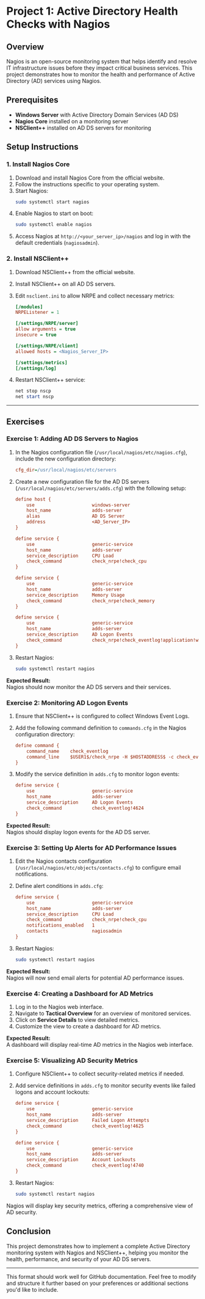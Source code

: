 # Project 1: Active Directory Health Checks with Nagios

## Overview
Nagios is an open-source monitoring system that helps identify and resolve IT infrastructure issues before they impact critical business services. This project demonstrates how to monitor the health and performance of Active Directory (AD) services using Nagios.

## Prerequisites
- **Windows Server** with Active Directory Domain Services (AD DS)
- **Nagios Core** installed on a monitoring server
- **NSClient++** installed on AD DS servers for monitoring

## Setup Instructions

### 1. Install Nagios Core
1. Download and install Nagios Core from the official website.
2. Follow the instructions specific to your operating system.
3. Start Nagios:
    ```bash
    sudo systemctl start nagios
    ```
4. Enable Nagios to start on boot:
    ```bash
    sudo systemctl enable nagios
    ```
5. Access Nagios at `http://<your_server_ip>/nagios` and log in with the default credentials (`nagiosadmin`).

### 2. Install NSClient++
1. Download NSClient++ from the official website.
2. Install NSClient++ on all AD DS servers.
3. Edit `nsclient.ini` to allow NRPE and collect necessary metrics:
    ```ini
    [/modules]
    NRPEListener = 1

    [/settings/NRPE/server]
    allow arguments = true
    insecure = true

    [/settings/NRPE/client]
    allowed hosts = <Nagios_Server_IP>

    [/settings/metrics]
    [/settings/log]
    ```

4. Restart NSClient++ service:
    ```powershell
    net stop nscp
    net start nscp
    ```

---

## Exercises

### Exercise 1: Adding AD DS Servers to Nagios
1. In the Nagios configuration file (`/usr/local/nagios/etc/nagios.cfg`), include the new configuration directory:
    ```cfg
    cfg_dir=/usr/local/nagios/etc/servers
    ```

2. Create a new configuration file for the AD DS servers (`/usr/local/nagios/etc/servers/adds.cfg`) with the following setup:
    ```cfg
    define host {
        use                     windows-server
        host_name               adds-server
        alias                   AD DS Server
        address                 <AD_Server_IP>
    }

    define service {
        use                     generic-service
        host_name               adds-server
        service_description     CPU Load
        check_command           check_nrpe!check_cpu
    }

    define service {
        use                     generic-service
        host_name               adds-server
        service_description     Memory Usage
        check_command           check_nrpe!check_memory
    }

    define service {
        use                     generic-service
        host_name               adds-server
        service_description     AD Logon Events
        check_command           check_nrpe!check_eventlog!application!warning!error!4624
    }
    ```

3. Restart Nagios:
    ```bash
    sudo systemctl restart nagios
    ```

**Expected Result:**  
Nagios should now monitor the AD DS servers and their services.

### Exercise 2: Monitoring AD Logon Events
1. Ensure that NSClient++ is configured to collect Windows Event Logs.
2. Add the following command definition to `commands.cfg` in the Nagios configuration directory:
    ```cfg
    define command {
        command_name    check_eventlog
        command_line    $USER1$/check_nrpe -H $HOSTADDRESS$ -c check_eventlog -a 'application' 'warning' 'error' '$ARG1$'
    }
    ```

3. Modify the service definition in `adds.cfg` to monitor logon events:
    ```cfg
    define service {
        use                     generic-service
        host_name               adds-server
        service_description     AD Logon Events
        check_command           check_eventlog!4624
    }
    ```

**Expected Result:**  
Nagios should display logon events for the AD DS server.

### Exercise 3: Setting Up Alerts for AD Performance Issues
1. Edit the Nagios contacts configuration (`/usr/local/nagios/etc/objects/contacts.cfg`) to configure email notifications.
2. Define alert conditions in `adds.cfg`:
    ```cfg
    define service {
        use                     generic-service
        host_name               adds-server
        service_description     CPU Load
        check_command           check_nrpe!check_cpu
        notifications_enabled   1
        contacts                nagiosadmin
    }
    ```

3. Restart Nagios:
    ```bash
    sudo systemctl restart nagios
    ```

**Expected Result:**  
Nagios will now send email alerts for potential AD performance issues.

### Exercise 4: Creating a Dashboard for AD Metrics
1. Log in to the Nagios web interface.
2. Navigate to **Tactical Overview** for an overview of monitored services.
3. Click on **Service Details** to view detailed metrics.
4. Customize the view to create a dashboard for AD metrics.

**Expected Result:**  
A dashboard will display real-time AD metrics in the Nagios web interface.

### Exercise 5: Visualizing AD Security Metrics
1. Configure NSClient++ to collect security-related metrics if needed.
2. Add service definitions in `adds.cfg` to monitor security events like failed logons and account lockouts:
    ```cfg
    define service {
        use                     generic-service
        host_name               adds-server
        service_description     Failed Logon Attempts
        check_command           check_eventlog!4625
    }

    define service {
        use                     generic-service
        host_name               adds-server
        service_description     Account Lockouts
        check_command           check_eventlog!4740
    }
    ```

3. Restart Nagios:
    ```bash
    sudo systemctl restart nagios
    ```

 
Nagios will display key security metrics, offering a comprehensive view of AD security.



## Conclusion
This project demonstrates how to implement a complete Active Directory monitoring system with Nagios and NSClient++, helping you monitor the health, performance, and security of your AD DS servers.

---

This format should work well for GitHub documentation. Feel free to modify and structure it further based on your preferences or additional sections you'd like to include.
